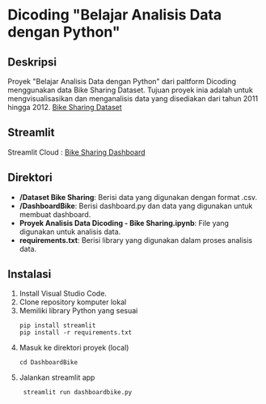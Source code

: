 # Dicoding "Belajar Analisis Data dengan Python"

## Deskripsi
Proyek "Belajar Analisis Data dengan Python" dari paltform Dicoding menggunakan data Bike Sharing Dataset. 
Tujuan proyek inia adalah untuk mengvisualisasikan dan menganalisis data yang disediakan dari tahun 2011 hingga 2012.
[Bike Sharing Dataset](https://drive.google.com/file/d/1RaBmV6Q6FYWU4HWZs80Suqd7KQC34diQ/view)

## Streamlit
Streamlit Cloud : [Bike Sharing Dashboard](https://annisahasna-bikesharing.streamlit.app/)

## Direktori
- **/Dataset Bike Sharing**: Berisi data yang digunakan dengan format .csv.
- **/DashboardBike**: Berisi dashboard.py dan data yang digunakan untuk membuat dashboard.
- **Proyek Analisis Data Dicoding - Bike Sharing.ipynb**: File yang digunakan untuk analisis data.
- **requirements.txt**: Berisi library yang digunakan dalam proses analisis data. 

## Instalasi
1. Install Visual Studio Code.
2. Clone repository komputer lokal 
3. Memiliki library Python yang sesuai 
    ```shell
    pip install streamlit
    pip install -r requirements.txt
    ```
4. Masuk ke direktori proyek (local)
    ```shell
    cd DashboardBike
    ```
5. Jalankan streamlit app
   ```shell
    streamlit run dashboardbike.py
   ```
